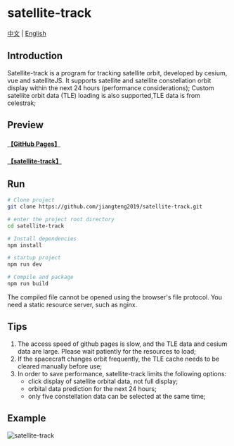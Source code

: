 # satellite-track
[中文](https://github.com/jiangteng2019/satellite-track#readme) | [English](https://github.com/jiangteng2019/satellite-track/blob/master/README.en.md)

## Introduction

Satellite-track is a program for tracking satellite orbit, developed by cesium, vue and satelliteJS. It supports satellite and satellite constellation orbit display within the next 24 hours (performance considerations); Custom satellite orbit data (TLE) loading is also supported,TLE data is from celestrak;

## Preview
#### [【GitHub Pages】](https://jiangteng2019.github.io/satellite-track/)
#### [【satellite-track】](http://120.48.134.120:10181/satellite-track/)

## Run
```sh
# Clone project
git clone https://github.com/jiangteng2019/satellite-track.git

# enter the project root directory
cd satellite-track

# Install dependencies
npm install

# startup project
npm run dev

# Compile and package
npm run build
```
The compiled file cannot be opened using the browser's file protocol. You need a static resource server, such as nginx.

## Tips
1. The access speed of github pages is slow, and the TLE data and cesium data are large. Please wait patiently for the resources to load;
1. If the spacecraft changes orbit frequently, the TLE cache needs to be cleared manually before use;
1. In order to save performance, satellite-track limits the following options: 
    - click display of satellite orbital data, not full display;
    - orbital data prediction for the next 24 hours;
    - only five constellation data can be selected at the same time;

## Example
![satellite-track](https://img2023.cnblogs.com/blog/1038573/202303/1038573-20230317144305572-182523586.jpg)